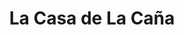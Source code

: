 ---
title: "La Casa de La Caña"
url: /ciudad-guayana-puerto-ordaz/la-casa-de-la-cana-avenida-las-americas/
shop: alcohol
---